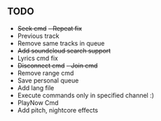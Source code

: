 ## TODO
- ~~Seek cmd~~
~~- Repeat fix~~
- Previous track
- Remove same tracks in queue
- ~~Add soundcloud search support~~
- Lyrics cmd fix
- ~~Disconnect cmd~~
~~- Join cmd~~
- Remove range cmd
- Save personal queue
- Add lang file
- Execute commands only in specified channel :)
- PlayNow Cmd
- Add pitch, nightcore effects